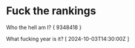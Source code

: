 # Fuck the rankings

Who the hell am I?
{ 9348418 }

What fucking year is it?
[ 2024-10-03T14:30:00Z ]
